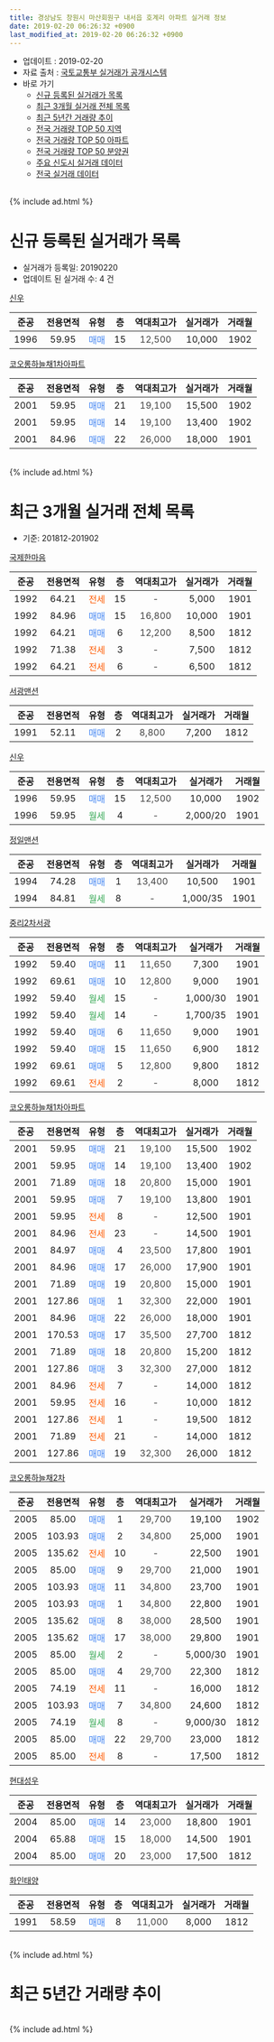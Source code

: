 ```yaml
---
title: 경상남도 창원시 마산회원구 내서읍 호계리 아파트 실거래 정보
date: 2019-02-20 06:26:32 +0900
last_modified_at: 2019-02-20 06:26:32 +0900
---
```


* 업데이트 : 2019-02-20
* 자료 출처 : [국토교통부 실거래가 공개시스템](http://rt.molit.go.kr)
* 바로 가기
    * [신규 등록된 실거래가 목록](#신규-등록된-실거래가-목록)
    * [최근 3개월 실거래 전체 목록](#최근-3개월-실거래-전체-목록)
    * [최근 5년간 거래량 추이](#최근-5년간-거래량-추이)
    * [전국 거래량 TOP 50 지역](https://inasie.github.io/apt-trade-info/최근-3개월-전국에서-가장-거래가-많이-발생한-지역)
    * [전국 거래량 TOP 50 아파트](https://inasie.github.io/apt-trade-info/최근-3개월-전국에서-가장-거래가-많이-발생한-아파트)
    * [전국 거래량 TOP 50 분양권](https://inasie.github.io/apt-trade-info/최근-3개월-전국에서-가장-거래가-많이-발생한-분양권)
    * [주요 신도시 실거래 데이터](https://inasie.github.io/apt-trade-info/주요-신도시)
    * [전국 실거래 데이터](https://inasie.github.io/apt-trade-info/전국)
<br>
{% include ad.html %}
<br>

# 신규 등록된 실거래가 목록
* 실거래가 등록일: 20190220
* 업데이트 된 실거래 수: 4 건


[신우](https://search.naver.com/search.naver?query=%EA%B2%BD%EC%83%81%EB%82%A8%EB%8F%84+%EC%B0%BD%EC%9B%90%EC%8B%9C+%EB%A7%88%EC%82%B0%ED%9A%8C%EC%9B%90%EA%B5%AC+%EB%82%B4%EC%84%9C%EC%9D%8D+%ED%98%B8%EA%B3%84%EB%A6%AC+%EC%8B%A0%EC%9A%B0)

|준공|전용면적|유형|층|역대최고가|실거래가|거래월|
|:---:|:---:|:---:|:---:|:---:|:---:|:---:|
|1996|59.95|<span style="color:#4285f3">매매</span>|15|<span style="color:#444444">12,500</span>|10,000|1902|

[코오롱하늘채1차아파트](https://search.naver.com/search.naver?query=%EA%B2%BD%EC%83%81%EB%82%A8%EB%8F%84+%EC%B0%BD%EC%9B%90%EC%8B%9C+%EB%A7%88%EC%82%B0%ED%9A%8C%EC%9B%90%EA%B5%AC+%EB%82%B4%EC%84%9C%EC%9D%8D+%ED%98%B8%EA%B3%84%EB%A6%AC+%EC%BD%94%EC%98%A4%EB%A1%B1%ED%95%98%EB%8A%98%EC%B1%841%EC%B0%A8%EC%95%84%ED%8C%8C%ED%8A%B8)

|준공|전용면적|유형|층|역대최고가|실거래가|거래월|
|:---:|:---:|:---:|:---:|:---:|:---:|:---:|
|2001|59.95|<span style="color:#4285f3">매매</span>|21|<span style="color:#444444">19,100</span>|15,500|1902|
|2001|59.95|<span style="color:#4285f3">매매</span>|14|<span style="color:#444444">19,100</span>|13,400|1902|
|2001|84.96|<span style="color:#4285f3">매매</span>|22|<span style="color:#444444">26,000</span>|18,000|1901|


<br>
{% include ad.html %}
<br>

# 최근 3개월 실거래 전체 목록
* 기준: 201812-201902


[국제한마음](https://search.naver.com/search.naver?query=%EA%B2%BD%EC%83%81%EB%82%A8%EB%8F%84+%EC%B0%BD%EC%9B%90%EC%8B%9C+%EB%A7%88%EC%82%B0%ED%9A%8C%EC%9B%90%EA%B5%AC+%EB%82%B4%EC%84%9C%EC%9D%8D+%ED%98%B8%EA%B3%84%EB%A6%AC+%EA%B5%AD%EC%A0%9C%ED%95%9C%EB%A7%88%EC%9D%8C)

|준공|전용면적|유형|층|역대최고가|실거래가|거래월|
|:---:|:---:|:---:|:---:|:---:|:---:|:---:|
|1992|64.21|<span style="color:#ff5a00">전세</span>|15|<span style="color:#444444">-</span>|5,000|1901|
|1992|84.96|<span style="color:#4285f3">매매</span>|15|<span style="color:#444444">16,800</span>|10,000|1901|
|1992|64.21|<span style="color:#4285f3">매매</span>|6|<span style="color:#444444">12,200</span>|8,500|1812|
|1992|71.38|<span style="color:#ff5a00">전세</span>|3|<span style="color:#444444">-</span>|7,500|1812|
|1992|64.21|<span style="color:#ff5a00">전세</span>|6|<span style="color:#444444">-</span>|6,500|1812|

[서광맨션](https://search.naver.com/search.naver?query=%EA%B2%BD%EC%83%81%EB%82%A8%EB%8F%84+%EC%B0%BD%EC%9B%90%EC%8B%9C+%EB%A7%88%EC%82%B0%ED%9A%8C%EC%9B%90%EA%B5%AC+%EB%82%B4%EC%84%9C%EC%9D%8D+%ED%98%B8%EA%B3%84%EB%A6%AC+%EC%84%9C%EA%B4%91%EB%A7%A8%EC%85%98)

|준공|전용면적|유형|층|역대최고가|실거래가|거래월|
|:---:|:---:|:---:|:---:|:---:|:---:|:---:|
|1991|52.11|<span style="color:#4285f3">매매</span>|2|<span style="color:#444444">8,800</span>|7,200|1812|

[신우](https://search.naver.com/search.naver?query=%EA%B2%BD%EC%83%81%EB%82%A8%EB%8F%84+%EC%B0%BD%EC%9B%90%EC%8B%9C+%EB%A7%88%EC%82%B0%ED%9A%8C%EC%9B%90%EA%B5%AC+%EB%82%B4%EC%84%9C%EC%9D%8D+%ED%98%B8%EA%B3%84%EB%A6%AC+%EC%8B%A0%EC%9A%B0)

|준공|전용면적|유형|층|역대최고가|실거래가|거래월|
|:---:|:---:|:---:|:---:|:---:|:---:|:---:|
|1996|59.95|<span style="color:#4285f3">매매</span>|15|<span style="color:#444444">12,500</span>|10,000|1902|
|1996|59.95|<span style="color:#34a853">월세</span>|4|<span style="color:#444444">-</span>|2,000/20|1901|

[정일맨션](https://search.naver.com/search.naver?query=%EA%B2%BD%EC%83%81%EB%82%A8%EB%8F%84+%EC%B0%BD%EC%9B%90%EC%8B%9C+%EB%A7%88%EC%82%B0%ED%9A%8C%EC%9B%90%EA%B5%AC+%EB%82%B4%EC%84%9C%EC%9D%8D+%ED%98%B8%EA%B3%84%EB%A6%AC+%EC%A0%95%EC%9D%BC%EB%A7%A8%EC%85%98)

|준공|전용면적|유형|층|역대최고가|실거래가|거래월|
|:---:|:---:|:---:|:---:|:---:|:---:|:---:|
|1994|74.28|<span style="color:#4285f3">매매</span>|1|<span style="color:#444444">13,400</span>|10,500|1901|
|1994|84.81|<span style="color:#34a853">월세</span>|8|<span style="color:#444444">-</span>|1,000/35|1901|

[중리2차서광](https://search.naver.com/search.naver?query=%EA%B2%BD%EC%83%81%EB%82%A8%EB%8F%84+%EC%B0%BD%EC%9B%90%EC%8B%9C+%EB%A7%88%EC%82%B0%ED%9A%8C%EC%9B%90%EA%B5%AC+%EB%82%B4%EC%84%9C%EC%9D%8D+%ED%98%B8%EA%B3%84%EB%A6%AC+%EC%A4%91%EB%A6%AC2%EC%B0%A8%EC%84%9C%EA%B4%91)

|준공|전용면적|유형|층|역대최고가|실거래가|거래월|
|:---:|:---:|:---:|:---:|:---:|:---:|:---:|
|1992|59.40|<span style="color:#4285f3">매매</span>|11|<span style="color:#444444">11,650</span>|7,300|1901|
|1992|69.61|<span style="color:#4285f3">매매</span>|10|<span style="color:#444444">12,800</span>|9,000|1901|
|1992|59.40|<span style="color:#34a853">월세</span>|15|<span style="color:#444444">-</span>|1,000/30|1901|
|1992|59.40|<span style="color:#34a853">월세</span>|14|<span style="color:#444444">-</span>|1,700/35|1901|
|1992|59.40|<span style="color:#4285f3">매매</span>|6|<span style="color:#444444">11,650</span>|9,000|1901|
|1992|59.40|<span style="color:#4285f3">매매</span>|15|<span style="color:#444444">11,650</span>|6,900|1812|
|1992|69.61|<span style="color:#4285f3">매매</span>|5|<span style="color:#444444">12,800</span>|9,800|1812|
|1992|69.61|<span style="color:#ff5a00">전세</span>|2|<span style="color:#444444">-</span>|8,000|1812|

[코오롱하늘채1차아파트](https://search.naver.com/search.naver?query=%EA%B2%BD%EC%83%81%EB%82%A8%EB%8F%84+%EC%B0%BD%EC%9B%90%EC%8B%9C+%EB%A7%88%EC%82%B0%ED%9A%8C%EC%9B%90%EA%B5%AC+%EB%82%B4%EC%84%9C%EC%9D%8D+%ED%98%B8%EA%B3%84%EB%A6%AC+%EC%BD%94%EC%98%A4%EB%A1%B1%ED%95%98%EB%8A%98%EC%B1%841%EC%B0%A8%EC%95%84%ED%8C%8C%ED%8A%B8)

|준공|전용면적|유형|층|역대최고가|실거래가|거래월|
|:---:|:---:|:---:|:---:|:---:|:---:|:---:|
|2001|59.95|<span style="color:#4285f3">매매</span>|21|<span style="color:#444444">19,100</span>|15,500|1902|
|2001|59.95|<span style="color:#4285f3">매매</span>|14|<span style="color:#444444">19,100</span>|13,400|1902|
|2001|71.89|<span style="color:#4285f3">매매</span>|18|<span style="color:#444444">20,800</span>|15,000|1901|
|2001|59.95|<span style="color:#4285f3">매매</span>|7|<span style="color:#444444">19,100</span>|13,800|1901|
|2001|59.95|<span style="color:#ff5a00">전세</span>|8|<span style="color:#444444">-</span>|12,500|1901|
|2001|84.96|<span style="color:#ff5a00">전세</span>|23|<span style="color:#444444">-</span>|14,500|1901|
|2001|84.97|<span style="color:#4285f3">매매</span>|4|<span style="color:#444444">23,500</span>|17,800|1901|
|2001|84.96|<span style="color:#4285f3">매매</span>|17|<span style="color:#444444">26,000</span>|17,900|1901|
|2001|71.89|<span style="color:#4285f3">매매</span>|19|<span style="color:#444444">20,800</span>|15,000|1901|
|2001|127.86|<span style="color:#4285f3">매매</span>|1|<span style="color:#444444">32,300</span>|22,000|1901|
|2001|84.96|<span style="color:#4285f3">매매</span>|22|<span style="color:#444444">26,000</span>|18,000|1901|
|2001|170.53|<span style="color:#4285f3">매매</span>|17|<span style="color:#444444">35,500</span>|27,700|1812|
|2001|71.89|<span style="color:#4285f3">매매</span>|18|<span style="color:#444444">20,800</span>|15,200|1812|
|2001|127.86|<span style="color:#4285f3">매매</span>|3|<span style="color:#444444">32,300</span>|27,000|1812|
|2001|84.96|<span style="color:#ff5a00">전세</span>|7|<span style="color:#444444">-</span>|14,000|1812|
|2001|59.95|<span style="color:#ff5a00">전세</span>|16|<span style="color:#444444">-</span>|10,000|1812|
|2001|127.86|<span style="color:#ff5a00">전세</span>|1|<span style="color:#444444">-</span>|19,500|1812|
|2001|71.89|<span style="color:#ff5a00">전세</span>|21|<span style="color:#444444">-</span>|14,000|1812|
|2001|127.86|<span style="color:#4285f3">매매</span>|19|<span style="color:#444444">32,300</span>|26,000|1812|

[코오롱하늘채2차](https://search.naver.com/search.naver?query=%EA%B2%BD%EC%83%81%EB%82%A8%EB%8F%84+%EC%B0%BD%EC%9B%90%EC%8B%9C+%EB%A7%88%EC%82%B0%ED%9A%8C%EC%9B%90%EA%B5%AC+%EB%82%B4%EC%84%9C%EC%9D%8D+%ED%98%B8%EA%B3%84%EB%A6%AC+%EC%BD%94%EC%98%A4%EB%A1%B1%ED%95%98%EB%8A%98%EC%B1%842%EC%B0%A8)

|준공|전용면적|유형|층|역대최고가|실거래가|거래월|
|:---:|:---:|:---:|:---:|:---:|:---:|:---:|
|2005|85.00|<span style="color:#4285f3">매매</span>|1|<span style="color:#444444">29,700</span>|19,100|1902|
|2005|103.93|<span style="color:#4285f3">매매</span>|2|<span style="color:#444444">34,800</span>|25,000|1901|
|2005|135.62|<span style="color:#ff5a00">전세</span>|10|<span style="color:#444444">-</span>|22,500|1901|
|2005|85.00|<span style="color:#4285f3">매매</span>|9|<span style="color:#444444">29,700</span>|21,000|1901|
|2005|103.93|<span style="color:#4285f3">매매</span>|11|<span style="color:#444444">34,800</span>|23,700|1901|
|2005|103.93|<span style="color:#4285f3">매매</span>|1|<span style="color:#444444">34,800</span>|22,800|1901|
|2005|135.62|<span style="color:#4285f3">매매</span>|8|<span style="color:#444444">38,000</span>|28,500|1901|
|2005|135.62|<span style="color:#4285f3">매매</span>|17|<span style="color:#444444">38,000</span>|29,800|1901|
|2005|85.00|<span style="color:#34a853">월세</span>|2|<span style="color:#444444">-</span>|5,000/30|1901|
|2005|85.00|<span style="color:#4285f3">매매</span>|4|<span style="color:#444444">29,700</span>|22,300|1812|
|2005|74.19|<span style="color:#ff5a00">전세</span>|11|<span style="color:#444444">-</span>|16,000|1812|
|2005|103.93|<span style="color:#4285f3">매매</span>|7|<span style="color:#444444">34,800</span>|24,600|1812|
|2005|74.19|<span style="color:#34a853">월세</span>|8|<span style="color:#444444">-</span>|9,000/30|1812|
|2005|85.00|<span style="color:#4285f3">매매</span>|22|<span style="color:#444444">29,700</span>|23,000|1812|
|2005|85.00|<span style="color:#ff5a00">전세</span>|8|<span style="color:#444444">-</span>|17,500|1812|


<script async src="//pagead2.googlesyndication.com/pagead/js/adsbygoogle.js"></script>
<!-- 기본 -->
<ins class="adsbygoogle"
     style="display:block"
     data-ad-client="ca-pub-2446590836940007"
     data-ad-slot="1659523306"
     data-ad-format="auto"
     data-full-width-responsive="true"></ins>
<script>
(adsbygoogle = window.adsbygoogle || []).push({});
</script>


[현대성우](https://search.naver.com/search.naver?query=%EA%B2%BD%EC%83%81%EB%82%A8%EB%8F%84+%EC%B0%BD%EC%9B%90%EC%8B%9C+%EB%A7%88%EC%82%B0%ED%9A%8C%EC%9B%90%EA%B5%AC+%EB%82%B4%EC%84%9C%EC%9D%8D+%ED%98%B8%EA%B3%84%EB%A6%AC+%ED%98%84%EB%8C%80%EC%84%B1%EC%9A%B0)

|준공|전용면적|유형|층|역대최고가|실거래가|거래월|
|:---:|:---:|:---:|:---:|:---:|:---:|:---:|
|2004|85.00|<span style="color:#4285f3">매매</span>|14|<span style="color:#444444">23,000</span>|18,800|1901|
|2004|65.88|<span style="color:#4285f3">매매</span>|15|<span style="color:#444444">18,000</span>|14,500|1901|
|2004|85.00|<span style="color:#4285f3">매매</span>|20|<span style="color:#444444">23,000</span>|17,500|1812|

[화인태양](https://search.naver.com/search.naver?query=%EA%B2%BD%EC%83%81%EB%82%A8%EB%8F%84+%EC%B0%BD%EC%9B%90%EC%8B%9C+%EB%A7%88%EC%82%B0%ED%9A%8C%EC%9B%90%EA%B5%AC+%EB%82%B4%EC%84%9C%EC%9D%8D+%ED%98%B8%EA%B3%84%EB%A6%AC+%ED%99%94%EC%9D%B8%ED%83%9C%EC%96%91)

|준공|전용면적|유형|층|역대최고가|실거래가|거래월|
|:---:|:---:|:---:|:---:|:---:|:---:|:---:|
|1991|58.59|<span style="color:#4285f3">매매</span>|8|<span style="color:#444444">11,000</span>|8,000|1812|


<br>
{% include ad.html %}
<br>

# 최근 5년간 거래량 추이


<div style="width:100%;">
    <canvas id="deal_progress" height="200"></canvas>
</div>

<script>
new Chart(document.getElementById("deal_progress"), {
    type: 'line',
    data: {
        labels: ['201402','201403','201404','201405','201406','201407','201408','201409','201410','201411','201412','201501','201502','201503','201504','201505','201506','201507','201508','201509','201510','201511','201512','201601','201602','201603','201604','201605','201606','201607','201608','201609','201610','201611','201612','201701','201702','201703','201704','201705','201706','201707','201708','201709','201710','201711','201712','201801','201802','201803','201804','201805','201806','201807','201808','201809','201810','201811','201812','201901','201902'],
        datasets: [{
            label: '매매',
            pointRadius: 1,
            data: [49, 32, 25, 24, 27, 34, 26, 30, 39, 26, 24, 40, 39, 49, 41, 46, 28, 36, 48, 19, 36, 29, 23, 26, 20, 22, 23, 30, 19, 24, 27, 22, 30, 25, 25, 14, 14, 21, 16, 20, 15, 21, 18, 9, 20, 18, 13, 13, 13, 29, 8, 11, 16, 10, 9, 11, 27, 23, 13, 20, 4],
            borderColor: "rgba(255, 201, 14, 1)",
            backgroundColor: "rgba(255, 201, 14, 0.5)",
            fill: false,
            lineTension: 0
        },{
            label: '전월세',
            pointRadius: 1,
            data: [21, 12, 21, 6, 16, 9, 15, 11, 24, 9, 16, 17, 10, 18, 18, 14, 12, 12, 10, 10, 31, 14, 14, 11, 7, 14, 15, 13, 12, 9, 13, 8, 21, 16, 7, 5, 10, 16, 13, 17, 10, 14, 11, 4, 18, 11, 13, 11, 15, 13, 11, 10, 14, 7, 11, 8, 12, 10, 10, 9, 0],
            borderColor: "rgba(0, 141, 185, 1)",
            backgroundColor: "rgba(0, 141, 185, 0.5)",
            fill: false,
            lineTension: 0
        }
        ]
    },
    options: {
        responsive: true,
        title: {
            display: false
        },
        tooltips: {
            mode: 'index',
            intersect: false
        },
        hover: {
            mode: 'nearest',
            intersect: true
        },
        scales: {
            xAxes: [{
                display: true,
                scaleLabel: {
                    display: true,
                    labelString: '년/월'
                }
            }],
            yAxes: [{
                display: true,
                ticks: {
                    suggestedMin: 0,
                },
                scaleLabel: {
                    display: true,
                    labelString: '실거래 수'
                }
            }]
        }
    }
});

</script>


<br>
{% include ad.html %}
<br>

